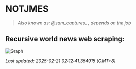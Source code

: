 # NOTJMES                                                 
> <i>Also known as: @sam_captures_ , depends on the job</i>

## Recursive world news web scraping:
![Graph](img/top_news.svg)
<!-- START -->
<i>Last updated: 2025-02-21 02:12:41.354915 (GMT+8)</i>
<!-- END -->